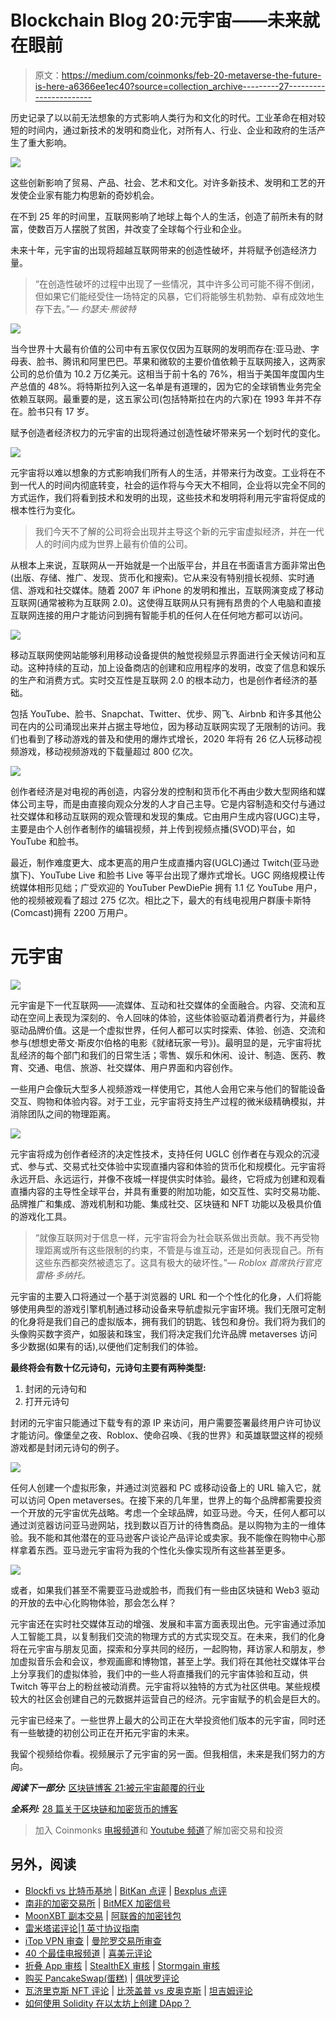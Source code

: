 # Blockchain Blog 20:元宇宙——未来就在眼前

> 原文：<https://medium.com/coinmonks/feb-20-metaverse-the-future-is-here-a6366ee1ec40?source=collection_archive---------27----------------------->

历史记录了以以前无法想象的方式影响人类行为和文化的时代。工业革命在相对较短的时间内，通过新技术的发明和商业化，对所有人、行业、企业和政府的生活产生了重大影响。

![](img/5540cd3c6399c5c2bb54fd12ff35ab28.png)

这些创新影响了贸易、产品、社会、艺术和文化。对许多新技术、发明和工艺的开发使企业家有能力构思新的奇妙机会。

在不到 25 年的时间里，互联网影响了地球上每个人的生活，创造了前所未有的财富，使数百万人摆脱了贫困，并改变了全球每个行业和企业。

未来十年，元宇宙的出现将超越互联网带来的创造性破坏，并将赋予创造经济力量。

> “在创造性破坏的过程中出现了一些情况，其中许多公司可能不得不倒闭，但如果它们能经受住一场特定的风暴，它们将能够生机勃勃、卓有成效地生存下去。”— *约瑟夫·熊彼特*

![](img/70664bbce1e944dd013691c3af35fc96.png)

当今世界十大最有价值的公司中有五家仅仅因为互联网的发明而存在:亚马逊、字母表、脸书、腾讯和阿里巴巴。苹果和微软的主要价值依赖于互联网接入，这两家公司的总价值为 10.2 万亿美元。这相当于前十名的 76%，相当于美国年度国内生产总值的 48%。将特斯拉列入这一名单是有道理的，因为它的全球销售业务完全依赖互联网。最重要的是，这五家公司(包括特斯拉在内的六家)在 1993 年并不存在。脸书只有 17 岁。

赋予创造者经济权力的元宇宙的出现将通过创造性破坏带来另一个划时代的变化。

![](img/d39f6783af4b86afa0feb59030d64818.png)

元宇宙将以难以想象的方式影响我们所有人的生活，并带来行为改变。工业将在不到一代人的时间内彻底转变，社会的运作将与今天大不相同，企业将以完全不同的方式运作，我们将看到技术和发明的出现，这些技术和发明将利用元宇宙将促成的根本性行为变化。

> 我们今天不了解的公司将会出现并主导这个新的元宇宙虚拟经济，并在一代人的时间内成为世界上最有价值的公司。

从根本上来说，互联网从一开始就是一个出版平台，并且在书面语言方面非常出色(出版、存储、推广、发现、货币化和搜索)。它从来没有特别擅长视频、实时通信、游戏和社交媒体。随着 2007 年 iPhone 的发明和推出，互联网演变成了移动互联网(通常被称为互联网 2.0)。这使得互联网从只有拥有昂贵的个人电脑和直接互联网连接的用户才能访问到拥有智能手机的任何人在任何地方都可以访问。

![](img/b926e84618370f7e8e1564e796a774f5.png)

移动互联网使网站能够利用移动设备提供的触觉视频显示界面进行全天候访问和互动。这种持续的互动，加上设备商店的创建和应用程序的发明，改变了信息和娱乐的生产和消费方式。实时交互性是互联网 2.0 的根本动力，也是创作者经济的基础。

包括 YouTube、脸书、Snapchat、Twitter、优步、网飞、Airbnb 和许多其他公司在内的公司涌现出来并占据主导地位，因为移动互联网实现了无限制的访问。我们也看到了移动游戏的普及和使用的爆炸式增长，2020 年将有 26 亿人玩移动视频游戏，移动视频游戏的下载量超过 800 亿次。

![](img/1930452be197cdf619536f8ffd069fa3.png)

创作者经济是对电视的再创造，内容分发的控制和货币化不再由少数大型网络和媒体公司主导，而是由直接向观众分发的人才自己主导。它是内容制造和交付与通过社交媒体和移动互联网的观众管理和发现的集成。它由用户生成内容(UGC)主导，主要是由个人创作者制作的编辑视频，并上传到视频点播(SVOD)平台，如 YouTube 和脸书。

最近，制作难度更大、成本更高的用户生成直播内容(UGLC)通过 Twitch(亚马逊旗下)、YouTube Live 和脸书 Live 等平台出现了爆炸式增长。UGC 网络规模让传统媒体相形见绌；广受欢迎的 YouTuber PewDiePie 拥有 1.1 亿 YouTube 用户，他的视频被观看了超过 275 亿次。相比之下，最大的有线电视用户群康卡斯特(Comcast)拥有 2200 万用户。

# 元宇宙

![](img/04342f9fb3d069465562fed27eef418c.png)

元宇宙是下一代互联网——流媒体、互动和社交媒体的全面融合。内容、交流和互动在空间上表现为深刻的、令人回味的体验，这些体验驱动着消费者行为，并最终驱动品牌价值。这是一个虚拟世界，任何人都可以实时探索、体验、创造、交流和参与(想想史蒂文·斯皮尔伯格的电影《就绪玩家一号》)。最明显的是，元宇宙将扰乱经济的每个部门和我们的日常生活；零售、娱乐和休闲、设计、制造、医药、教育、交通、电信、旅游、社交媒体、用户界面和内容创作。

一些用户会像玩大型多人视频游戏一样使用它，其他人会用它来与他们的智能设备交互、购物和体验内容。对于工业，元宇宙将支持生产过程的微米级精确模拟，并消除团队之间的物理距离。

![](img/c7902fa9654c7f0d4c85f6c9e66aabf1.png)

元宇宙将成为创作者经济的决定性技术，支持任何 UGLC 创作者在与观众的沉浸式、参与式、交易式社交体验中实现直播内容和体验的货币化和规模化。元宇宙将永远开启、永远运行，并像不夜城一样提供实时体验。最终，它将成为创建和观看直播内容的主导性全球平台，并具有重要的附加功能，如交互性、实时交易功能、品牌推广和集成、游戏机制和功能、集成社交、区块链和 NFT 功能以及极具价值的游戏化工具。

> “就像互联网对于信息一样，元宇宙将会为社会联系做出贡献。我不再受物理距离或所有这些限制的约束，不管是与谁互动，还是如何表现自己。所有这些东西都突然被遗忘了。这具有极大的破坏性。”— *Roblox 首席执行官克雷格·多纳托。*

元宇宙的主要入口将通过一个基于浏览器的 URL 和一个个性化的化身，人们将能够使用典型的游戏引擎机制通过移动设备来导航虚拟元宇宙环境。我们无限可定制的化身将是我们自己的虚拟版本，拥有我们的钥匙、钱包和身份。我们将为我们的头像购买数字资产，如服装和珠宝，我们将决定我们允许品牌 metaverses 访问多少数据(如果有的话),以便他们定制我们的体验。

**最终将会有数十亿元诗句，元诗句主要有两种类型:**

1.  封闭的元诗句和
2.  打开元诗句

封闭的元宇宙只能通过下载专有的源 IP 来访问，用户需要签署最终用户许可协议才能访问。像堡垒之夜、Roblox、使命召唤、《我的世界》和英雄联盟这样的视频游戏都是封闭元诗句的例子。

![](img/68e4be905f0af2891b864ff1270ff678.png)

任何人创建一个虚拟形象，并通过浏览器和 PC 或移动设备上的 URL 输入它，就可以访问 Open metaverses。在接下来的几年里，世界上的每个品牌都需要投资一个开放的元宇宙优先战略。考虑一个全球品牌，如亚马逊。今天，任何人都可以通过浏览器访问亚马逊网站，找到数以百万计的待售商品。是以购物为主的一维体验。我不能和其他潜在的亚马逊客户谈论产品评论或卖家。我不能像在购物中心那样拿着东西。亚马逊元宇宙将为我的个性化头像实现所有这些甚至更多。

![](img/efe649dd24fcb8afed2ae0ad500c2365.png)

或者，如果我们甚至不需要亚马逊或脸书，而我们有一些由区块链和 Web3 驱动的开放的去中心化购物体验，那会怎么样？

元宇宙还在实时社交媒体互动的增强、发展和丰富方面表现出色。元宇宙通过添加人工智能工具，以复制我们交流的物理方式的方式实现交互。在未来，我们的化身将在元宇宙与朋友见面，探索和分享共同的经历，一起购物，拜访家人和朋友，参加虚拟音乐会和会议，参观画廊和博物馆，甚至上学。我们将在其他社交媒体平台上分享我们的虚拟体验，我们中的一些人将直播我们的元宇宙体验和互动，供 Twitch 等平台上的粉丝被动消费。元宇宙将以独特的方式为社区供电。某些规模较大的社区会创建自己的元数据并运营自己的经济。元宇宙赋予的机会是巨大的。

元宇宙已经来了。一些世界上最大的公司正在大举投资他们版本的元宇宙，同时还有一些敏捷的初创公司正在开拓元宇宙的未来。

我留个视频给你看。视频展示了元宇宙的另一面。但我相信，未来是我们努力的方向。

***阅读下一部分:*** [区块链博客 21:被元宇宙颠覆的行业](https://aaklii.medium.com/blockchain-blog-21-industries-disrupted-by-the-metaverse-b1131942419c)

***全系列:*** [28 篇关于区块链和加密货币的博客](https://aaklii.medium.com/28days-of-february-blockchain-and-cryptocurrency-research-blogs-4b73c51ce3db)

> 加入 Coinmonks [电报频道](https://t.me/coincodecap)和 [Youtube 频道](https://www.youtube.com/c/coinmonks/videos)了解加密交易和投资

## 另外，阅读

*   [Blockfi vs 比特币基地](https://coincodecap.com/blockfi-vs-coinbase) | [BitKan 点评](https://coincodecap.com/bitkan-review) | [Bexplus 点评](https://coincodecap.com/bexplus-review)
*   [南非的加密交易所](https://coincodecap.com/crypto-exchanges-in-south-africa) | [BitMEX 加密信号](https://coincodecap.com/bitmex-crypto-signals)
*   [MoonXBT 副本交易](https://coincodecap.com/moonxbt-copy-trading) | [阿联酋的加密钱包](https://coincodecap.com/crypto-wallets-in-uae)
*   [雷米塔诺评论](https://coincodecap.com/remitano-review)|[1 英寸协议指南](https://coincodecap.com/1inch)
*   [iTop VPN 审查](https://coincodecap.com/itop-vpn-review) | [曼陀罗交易所审查](https://coincodecap.com/mandala-exchange-review)
*   [40 个最佳电报频道](https://coincodecap.com/best-telegram-channels) | [喜美元评论](https://coincodecap.com/hi-dollar-review)
*   [折叠 App 审核](https://coincodecap.com/fold-app-review) | [StealthEX 审核](/coinmonks/stealthex-review-396c67309988) | [Stormgain 审核](https://coincodecap.com/stormgain-review)
*   [购买 PancakeSwap(蛋糕)](https://coincodecap.com/buy-pancakeswap) | [俱吠罗评论](/coinmonks/coinswitch-kuber-review-1a8dc5c7a739)
*   [瓦济里克斯 NFT 评论](https://coincodecap.com/wazirx-nft-review) | [比茨盖普 vs 皮奥克斯](https://coincodecap.com/bitsgap-vs-pionex) | [坦吉姆评论](https://coincodecap.com/tangem-wallet-review)
*   [如何使用 Solidity 在以太坊上创建 DApp？](https://coincodecap.com/create-a-dapp-on-ethereum-using-solidity)